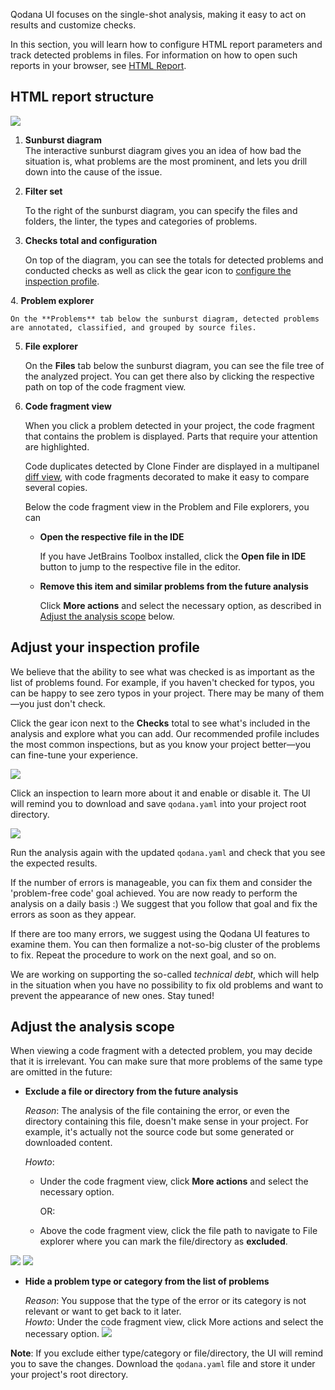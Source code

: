 [//]: # (title: UI Overview)

Qodana UI focuses on the single-shot analysis, making it easy to act on results and customize checks.

In this section, you will learn how to configure HTML report parameters and track detected problems in files. For information on how to open such reports in your browser, see [HTML Report](html-report.md).

## HTML report structure

![](general.png)

1. **Sunburst diagram**   
  The interactive sunburst diagram gives you an idea of how bad the situation is, what problems are the most prominent, and lets you drill down into the cause of the issue. 
   
2. **Filter set**

    To the right of the sunburst diagram, you can specify the files and folders, the linter, the types and categories of problems.
3. **Checks total and configuration**

    On top of the diagram, you can see the totals for detected problems and conducted checks as well as click the gear icon to [configure the inspection profile](#Adjust+your+inspection+profile).
   
[//]: # "check the link"
4. **Problem explorer**

    On the **Problems** tab below the sunburst diagram, detected problems are annotated, classified, and grouped by source files.

5. **File explorer**

   On the **Files** tab below the sunburst diagram, you can see the file tree of the analyzed project. You can get there also by clicking the respective path on top of the code fragment view.

6. **Code fragment view**
    
    When you click a problem detected in your project, the code fragment that contains the problem  is displayed. Parts that require your attention are highlighted.

    Code duplicates detected by Clone Finder are displayed in a multipanel [diff view](clone-finder-output.md#A+sample+decorated+diff), with code fragments decorated to make it easy to compare several copies.  

    Below the code fragment view in the Problem and File explorers, you can
    * **Open the respective file in the IDE**
     
      If you have JetBrains Toolbox installed, click the **Open file in IDE** button to jump to the respective file in the editor.
      
    * **Remove this item and similar problems from the future analysis**
        
      Click **More actions** and select the necessary option, as described in [Adjust the analysis scope](#Adjust+the+analysis+scope) below.
  
[//]: # "check the link"

## Adjust your inspection profile 

We believe that the ability to see what was checked is as important as the list of problems found. For example, if you haven't checked for 
typos, you can be happy to see zero typos in your project. There may be many of them&mdash;you just don't check. 

Click the gear icon next to the **Checks** total to see what's included in the analysis and  explore what you can add. Our recommended profile includes the most common inspections, but as you know your project better&mdash;you can fine-tune your 
experience. 

![](profile-settings.png)

Click an inspection to learn more about it and enable or disable it. The UI will remind you to download and save `qodana.yaml` into your project root directory.

![](profile-save.png)

Run the analysis again with the updated `qodana.yaml` and check that you see the expected results. 

If the number of errors is manageable, you can fix them and consider the 'problem-free code' goal achieved. You are now ready to perform the analysis on a daily basis :) We suggest that you follow that goal and fix the errors as soon as they appear.

If there are too many errors, we suggest using the Qodana UI features to examine them. You can then formalize a not-so-big cluster of the problems to fix. Repeat the procedure to work on the next goal, and so on. 

We are working on supporting the so-called *technical debt*, which will help in the situation when you have no possibility to fix old problems and want to prevent the appearance of new ones. Stay tuned! 

## Adjust the analysis scope

When viewing a code fragment with a detected problem, you may decide that it is irrelevant. You can make sure that more problems of the same type are omitted in the future:

* **Exclude a file or directory from the future analysis**

  *Reason*: The analysis of the file containing the error, or even the directory containing this file, doesn't make sense in your project.
  For example, it's actually not the source code but some generated or downloaded content.

  *Howto*: 
  
    - Under the code fragment view, click **More actions** and select the necessary option.
      
        OR:
  - Above the code fragment view, click the file path to navigate to File explorer where you can mark the file/directory as **excluded**.

![](problem-area.png)
![](files-tree.png)


* **Hide a problem type or category from the list of problems**

  *Reason*: You suppose that the type of the error or its category is not relevant or want to get back to it later.  
  *Howto*: Under the code fragment view, click More actions and select the necessary option.
  ![](problem-area-hide.png)

**Note**: If you exclude either type/category or file/directory, the UI will remind you to save the changes. Download the `qodana.yaml` file and store it under your project's root directory.